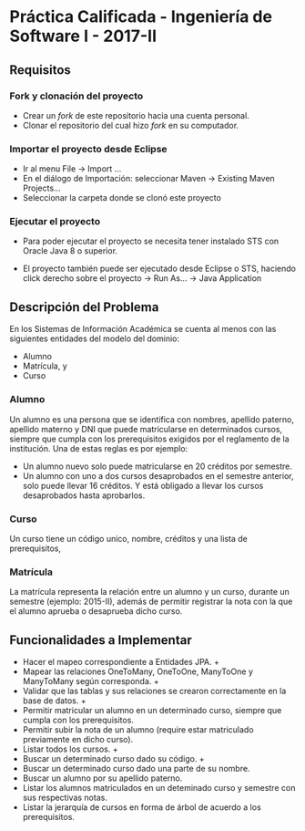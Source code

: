 # Práctica Calificada - Ingeniería de Software I - 2017-II #

## Requisitos ##

### Fork y clonación del proyecto ###
* Crear un _fork_ de este repositorio hacia una cuenta personal.
* Clonar el repositorio del cual hizo _fork_ en su computador.

### Importar el proyecto desde Eclipse ###

* Ir al menu File -> Import ...
* En el diálogo de Importación: seleccionar Maven -> Existing Maven Projects...
* Seleccionar la carpeta donde se clonó este proyecto

### Ejecutar el proyecto ###

* Para poder ejecutar el proyecto se necesita tener instalado STS con Oracle Java 8 o superior.

* El proyecto también puede ser ejecutado desde Eclipse o STS, haciendo click derecho sobre el proyecto -> Run As... -> Java Application

## Descripción del Problema ##

En los Sistemas de Información Académica se cuenta al menos con las siguientes entidades del modelo del dominio:

* Alumno
* Matrícula, y
* Curso

### Alumno ###
Un alumno es una persona que se identifica con nombres, apellido paterno, apellido materno y DNI que puede matricularse en determinados cursos,
siempre que cumpla con los prerequisitos exigidos por 
el reglamento de la institución. Una de estas reglas es por ejemplo:

* Un alumno nuevo solo puede matricularse en 20 créditos por semestre.
* Un alumno con uno a dos cursos desaprobados en el semestre anterior, solo puede llevar 16 créditos. Y está obligado a llevar los cursos desaprobados hasta aprobarlos.

### Curso ###
Un curso tiene un código unico, nombre, créditos y una lista de prerequisitos, 

### Matrícula ###
La matrícula representa la relación entre un alumno y un curso, durante un semestre (ejemplo: 2015-II), además de permitir registrar
la nota con la que el alumno aprueba o desaprueba dicho curso.

## Funcionalidades a Implementar ##
* Hacer el mapeo correspondiente a Entidades JPA. +
* Mapear las relaciones OneToMany, OneToOne, ManyToOne y ManyToMany según corresponda. +
* Validar que las tablas y sus relaciones se crearon correctamente en la base de datos. +
* Permitir matricular un alumno en un determinado curso, siempre que cumpla con los prerequisitos.
* Permitir subir la nota de un alumno (require estar matriculado previamente en dicho curso).
* Listar todos los cursos. +
* Buscar un determinado curso dado su código. +
* Buscar un determinado curso dado una parte de su nombre.
* Buscar un alumno por su apellido paterno.
* Listar los alumnos matriculados en un deteminado curso y semestre con sus respectivas notas.
* Listar la jerarquía de cursos en forma de árbol de acuerdo a los prerequisitos.
